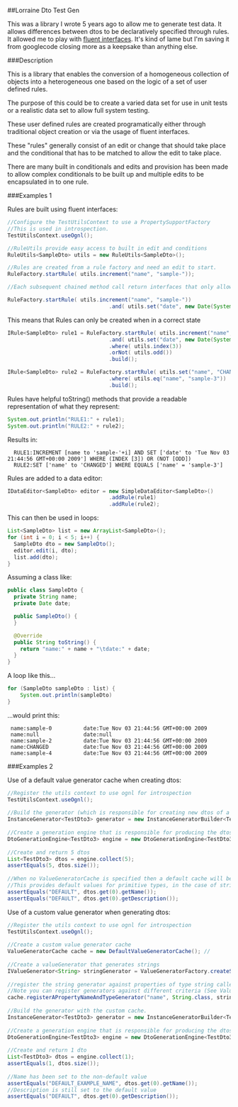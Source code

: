 ##Lorraine Dto Test Gen

This was a library I wrote 5 years ago to allow me to generate test data. It allows differences between dtos to be declaratively specified through rules.
It allowed me to play with [fluent interfaces](http://martinfowler.com/bliki/FluentInterface.html). It's kind of lame but I'm saving it from googlecode closing more as a keepsake than anything else.  

###Description

This is a library that enables the conversion of a homogeneous collection of objects into a heterogeneous one based on the logic of a set of user defined rules.

The purpose of this could be to create a varied data set for use in unit tests or a realistic data set to allow full system testing.

These user defined rules are created programatically either through traditional object creation or via the usage of fluent interfaces.

These "rules" generally consist of an edit or change that should take place and the conditional that has to be matched to allow the edit to take place.

There are many built in conditionals and edits and provision has been made to allow complex conditionals to be built up and multiple edits to be encapsulated in to one rule.

###Examples 1

Rules are built using fluent interfaces:

```java
//Configure the TestUtilsContext to use a PropertySupportFactory
//This is used in introspection.
TestUtilsContext.useOgnl();

//RuleUtils provide easy access to built in edit and conditions
RuleUtils<SampleDto> utils = new RuleUtils<SampleDto>();

//Rules are created from a rule factory and need an edit to start. 
RuleFactory.startRule( utils.increment("name", "sample-"));

//Each subsequent chained method call return interfaces that only allows the writer to //call methods in the correct order.

RuleFactory.startRule( utils.increment("name", "sample-"))  
                                .and( utils.set("date", new Date(System.currentTimeMillis())));
```

This means that Rules can only be created when in a correct state

```java
IRule<SampleDto> rule1 = RuleFactory.startRule( utils.increment("name", "sample-")) 
                                .and( utils.set("date", new Date(System.currentTimeMillis()))) 
                                .where( utils.index(3)) 
                                .orNot( utils.odd()) 
                                .build();

IRule<SampleDto> rule2 = RuleFactory.startRule( utils.set("name", "CHANGED"))
                                .where( utils.eq("name", "sample-3")) 
                                .build();
```

Rules have helpful toString() methods that provide a readable representation of what they represent:

```java
System.out.println("RULE1:" + rule1);
System.out.println("RULE2:" + rule2);
```

Results in:
```
  RULE1:INCREMENT [name to 'sample-'+i] AND SET ['date' to 'Tue Nov 03 21:44:56 GMT+00:00 2009'] WHERE (INDEX [3]) OR (NOT [ODD]) 
  RULE2:SET ['name' to 'CHANGED'] WHERE EQUALS ['name' = 'sample-3']
```

Rules are added to a data editor:

```java
IDataEditor<SampleDto> editor = new SimpleDataEditor<SampleDto>() 
                                .addRule(rule1) 
                                .addRule(rule2);
```

This can then be used in loops:

```java
List<SampleDto> list = new ArrayList<SampleDto>();
for (int i = 0; i < 5; i++) {
  SampleDto dto = new SampleDto();
  editor.edit(i, dto);
  list.add(dto);
}
```

Assuming a class like:

```java
public class SampleDto {
  private String name;
  private Date date;

  public SampleDto() {
  }

  @Override
  public String toString() {
    return "name:" + name + "\tdate:" + date;
  }
}
```

A loop like this...

```java
for (SampleDto sampleDto : list) {
    System.out.println(sampleDto)
}
```

...would print this:

```
 name:sample-0          date:Tue Nov 03 21:44:56 GMT+00:00 2009
 name:null              date:null
 name:sample-2          date:Tue Nov 03 21:44:56 GMT+00:00 2009
 name:CHANGED           date:Tue Nov 03 21:44:56 GMT+00:00 2009
 name:sample-4          date:Tue Nov 03 21:44:56 GMT+00:00 2009
```
###Examples 2

Use of a default value generator cache when creating dtos:

```java
//Register the utils context to use ognl for introspection
TestUtilsContext.useOgnl();
                
//Build the generator (which is responsible for creating new dtos of a specific type).
InstanceGenerator<TestDto3> generator = new InstanceGeneratorBuilder<TestDto3>(TestDto3.class).build();
                
//Create a generation engine that is responsible for producing the dtos and applying visitors to them.
DtoGenerationEngine<TestDto3> engine = new DtoGenerationEngine<TestDto3>(TestDto3.class, generator);
                
//Create and return 5 dtos
List<TestDto3> dtos = engine.collect(5);
assertEquals(5, dtos.size());
                
//When no ValueGeneratorCache is specified then a default cache will be used.
//This provides default values for primitive types, in the case of strings the value "DEFAULT"
assertEquals("DEFAULT", dtos.get(0).getName());
assertEquals("DEFAULT", dtos.get(0).getDescription());
```

Use of a custom value generator when generating dtos:

```java
//Register the utils context to use ognl for introspection
TestUtilsContext.useOgnl();
                
//Create a custom value generator cache
ValueGeneratorCache cache = new DefaultValueGeneratorCache(); //
                
//Create a valueGenerator that generates strings
IValueGenerator<String> stringGenerator = ValueGeneratorFactory.createStringGenerator("DEFAULT_EXAMPLE_NAME");
                
//register the string generator against properties of type string called name.
//Note you can register generators against different criteria (See ValueGeneratorCache.java) 
cache.registerAPropertyNameAndTypeGenerator("name", String.class, stringGenerator);
                
//Build the generator with the custom cache.
InstanceGenerator<TestDto3> generator = new InstanceGeneratorBuilder<TestDto3>(TestDto3.class, cache).build();
                
//Create a generation engine that is responsible for producing the dtos and applying visitors to them.
DtoGenerationEngine<TestDto3> engine = new DtoGenerationEngine<TestDto3>(TestDto3.class, generator);
                
//Create and return 1 dto
List<TestDto3> dtos = engine.collect(1);
assertEquals(1, dtos.size());
                
//Name has been set to the non-default value
assertEquals("DEFAULT_EXAMPLE_NAME", dtos.get(0).getName());
//Description is still set to the default value
assertEquals("DEFAULT", dtos.get(0).getDescription());
```

